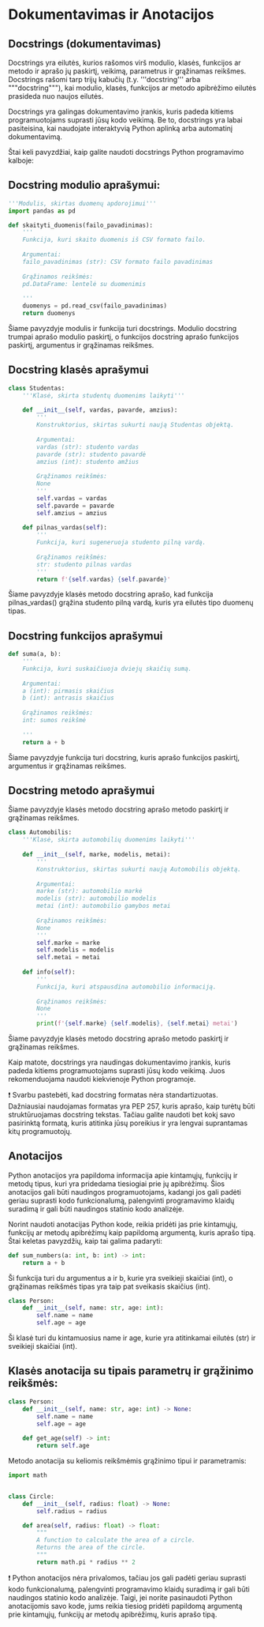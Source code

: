 # Dokumentavimas ir Anotacijos

## Docstrings (dokumentavimas)

Docstrings yra eilutės, kurios rašomos virš modulio, klasės, funkcijos ar metodo ir aprašo jų paskirtį, veikimą, parametrus ir grąžinamas reikšmes. Docstrings rašomi tarp trijų kabučių (t.y. '''docstring''' arba """docstring"""), kai modulio, klasės, funkcijos ar metodo apibrėžimo eilutės prasideda nuo naujos eilutės.

Docstrings yra galingas dokumentavimo įrankis, kuris padeda kitiems programuotojams suprasti jūsų kodo veikimą. Be to, docstrings yra labai pasiteisina, kai naudojate interaktyvią Python aplinką arba automatinį dokumentavimą.

Štai keli pavyzdžiai, kaip galite naudoti docstrings Python programavimo kalboje:

## Docstring modulio aprašymui:

```Python
'''Modulis, skirtas duomenų apdorojimui'''
import pandas as pd

def skaityti_duomenis(failo_pavadinimas):
    '''
    Funkcija, kuri skaito duomenis iš CSV formato failo.
    
    Argumentai:
    failo_pavadinimas (str): CSV formato failo pavadinimas
    
    Grąžinamos reikšmės:
    pd.DataFrame: lentelė su duomenimis
    
    '''
    duomenys = pd.read_csv(failo_pavadinimas)
    return duomenys
```

Šiame pavyzdyje modulis ir funkcija turi docstrings. Modulio docstring trumpai aprašo modulio paskirtį, o funkcijos docstring aprašo funkcijos paskirtį, argumentus ir grąžinamas reikšmes.

## Docstring klasės aprašymui

```Python
class Studentas:
    '''Klasė, skirta studentų duomenims laikyti'''
    
    def __init__(self, vardas, pavarde, amzius):
        '''
        Konstruktorius, skirtas sukurti naują Studentas objektą.
        
        Argumentai:
        vardas (str): studento vardas
        pavarde (str): studento pavardė
        amzius (int): studento amžius
        
        Grąžinamos reikšmės:
        None
        '''
        self.vardas = vardas
        self.pavarde = pavarde
        self.amzius = amzius
        
    def pilnas_vardas(self):
        '''
        Funkcija, kuri sugeneruoja studento pilną vardą.
        
        Grąžinamos reikšmės:
        str: studento pilnas vardas
        '''
        return f'{self.vardas} {self.pavarde}'
```

Šiame pavyzdyje klasės metodo docstring aprašo, kad funkcija pilnas_vardas() grąžina studento pilną vardą, kuris yra eilutės tipo duomenų tipas.

## Docstring funkcijos aprašymui

```Python
def suma(a, b):
    '''
    Funkcija, kuri suskaičiuoja dviejų skaičių sumą.
    
    Argumentai:
    a (int): pirmasis skaičius
    b (int): antrasis skaičius
    
    Grąžinamos reikšmės:
    int: sumos reikšmė
    
    '''
    return a + b
```

Šiame pavyzdyje funkcija turi docstring, kuris aprašo funkcijos paskirtį, argumentus ir grąžinamas reikšmes.

## Docstring metodo aprašymui

Šiame pavyzdyje klasės metodo docstring aprašo metodo paskirtį ir grąžinamas reikšmes.

```Python
class Automobilis:
    '''Klasė, skirta automobilių duomenims laikyti'''
    
    def __init__(self, marke, modelis, metai):
        '''
        Konstruktorius, skirtas sukurti naują Automobilis objektą.
        
        Argumentai:
        marke (str): automobilio markė
        modelis (str): automobilio modelis
        metai (int): automobilio gamybos metai
        
        Grąžinamos reikšmės:
        None
        '''
        self.marke = marke
        self.modelis = modelis
        self.metai = metai
        
    def info(self):
        '''
        Funkcija, kuri atspausdina automobilio informaciją.
        
        Grąžinamos reikšmės:
        None
        '''
        print(f'{self.marke} {self.modelis}, {self.metai} metai')
```

Šiame pavyzdyje klasės metodo docstring aprašo metodo paskirtį ir grąžinamas reikšmes.

Kaip matote, docstrings yra naudingas dokumentavimo įrankis, kuris padeda kitiems programuotojams suprasti jūsų kodo veikimą. Juos rekomenduojama naudoti kiekvienoje Python programoje.

❗ Svarbu pastebėti, kad docstring formatas nėra standartizuotas. Dažniausiai naudojamas formatas yra PEP 257, kuris aprašo, kaip turėtų būti struktūruojamas docstring tekstas. Tačiau galite naudoti bet kokį savo pasirinktą formatą, kuris atitinka jūsų poreikius ir yra lengvai suprantamas kitų programuotojų.

## Anotacijos

Python anotacijos yra papildoma informacija apie kintamųjų, funkcijų ir metodų tipus, kuri yra pridedama tiesiogiai prie jų apibrėžimų. Šios anotacijos gali būti naudingos programuotojams, kadangi jos gali padėti geriau suprasti kodo funkcionalumą, palengvinti programavimo klaidų suradimą ir gali būti naudingos statinio kodo analizėje.

Norint naudoti anotacijas Python kode, reikia pridėti jas prie kintamųjų, funkcijų ar metodų apibrėžimų kaip papildomą argumentą, kuris aprašo tipą. Štai keletas pavyzdžių, kaip tai galima padaryti:

```Python
def sum_numbers(a: int, b: int) -> int:
    return a + b
```

Ši funkcija turi du argumentus a ir b, kurie yra sveikieji skaičiai (int), o grąžinamas reikšmės tipas yra taip pat sveikasis skaičius (int).

```Python
class Person:
    def __init__(self, name: str, age: int):
        self.name = name
        self.age = age
```

Ši klasė turi du kintamuosius name ir age, kurie yra atitinkamai eilutės (str) ir sveikieji skaičiai (int).

## Klasės anotacija su tipais parametrų ir grąžinimo reikšmės:

```Python
class Person:
    def __init__(self, name: str, age: int) -> None:
        self.name = name
        self.age = age
    
    def get_age(self) -> int:
        return self.age
```

Metodo anotacija su keliomis reikšmėmis grąžinimo tipui ir parametramis:

```Python
import math


class Circle:
    def __init__(self, radius: float) -> None:
        self.radius = radius

    def area(self, radius: float) -> float:
        """
        A function to calculate the area of a circle.
        Returns the area of the circle.
        """
        return math.pi * radius ** 2
```

❗ Python anotacijos nėra privalomos, tačiau jos gali padėti geriau suprasti kodo funkcionalumą, palengvinti programavimo klaidų suradimą ir gali būti naudingos statinio kodo analizėje. Taigi, jei norite pasinaudoti Python anotacijomis savo kode, jums reikia tiesiog pridėti papildomą argumentą prie kintamųjų, funkcijų ar metodų apibrėžimų, kuris aprašo tipą.
